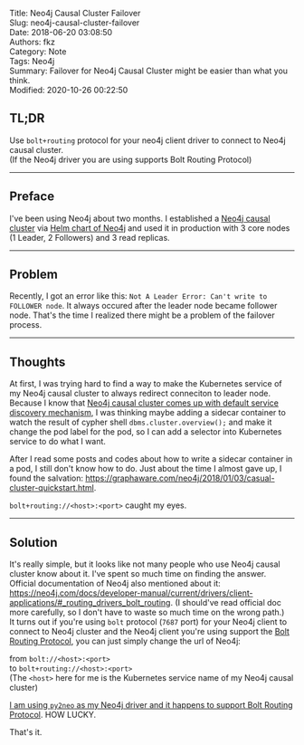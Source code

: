 Title: Neo4j Causal Cluster Failover  
Slug: neo4j-causal-cluster-failover  
Date: 2018-06-20 03:08:50  
Authors: fkz  
Category: Note  
Tags: Neo4j  
Summary: Failover for Neo4j Causal Cluster might be easier than what you think.  
Modified: 2020-10-26 00:22:50  
  
  
## TL;DR  
  
Use `bolt+routing` protocol for your neo4j client driver to connect to Neo4j causal cluster.  
(If the Neo4j driver you are using supports Bolt Routing Protocol)  
  
---  
  
## Preface  
  
I've been using Neo4j about two months. I established a [Neo4j causal cluster](https://neo4j.com/docs/operations-manual/current/clustering/introduction/) via [Helm chart of Neo4j](https://github.com/kubernetes/charts/tree/master/stable/neo4j) and used it in production with 3 core nodes (1 Leader, 2 Followers) and 3 read replicas.  
  
---  
  
## Problem  
  
Recently, I got an error like this: `Not A Leader Error: Can't write to FOLLOWER node`. It always occured after the leader node became follower node. That's the time I realized there might be a problem of the failover process.  
  
---  
  
## Thoughts  
  
At first, I was trying hard to find a way to make the Kubernetes service of my Neo4j causal cluster to always redirect conneciton to leader node. Because I know that [Neo4j causal cluster comes up with default service discovery mechanism](https://neo4j.com/docs/operations-manual/current/clustering/setup-new-cluster/#causal-clustering-discovery), I was thinking maybe adding a sidecar container to watch the result of cypher shell `dbms.cluster.overview();` and make it change the pod label for the pod, so I can add a selector into Kubernetes service to do what I want.  
  
After I read some posts and codes about how to write a sidecar container in a pod, I still don't know how to do. Just about the time I almost gave up, I found the salvation: <https://graphaware.com/neo4j/2018/01/03/casual-cluster-quickstart.html>.  
  
`bolt+routing://<host>:<port>` caught my eyes.  
  
---  
  
## Solution  
  
It's really simple, but it looks like not many people who use Neo4j causal cluster know about it. I've spent so much time on finding the answer.  
Official documentation of Neo4j also mentioned about it: <https://neo4j.com/docs/developer-manual/current/drivers/client-applications/#_routing_drivers_bolt_routing>. (I should've read official doc more carefully, so I don't have to waste so much time on the wrong path.)  
It turns out if you're using `bolt` protocol (`7687` port) for your Neo4j client to connect to Neo4j cluster and the Neo4j client you're using support the [Bolt Routing Protocol](https://neo4j.com/docs/developer-manual/current/terminology/#term-bolt-routing-protocol), you can just simply change the url of Neo4j:  
  
from `bolt://<host>:<port>`  
to `bolt+routing://<host>:<port>`  
(The `<host>` here for me is the Kubernetes service name of my Neo4j causal cluster)  
  
[I am using `py2neo` as my Neo4j driver and it happens to support Bolt Routing Protocol](http://py2neo.org/v4/database.html?highlight=routing#the-graph). HOW LUCKY.  
  
That's it.  
